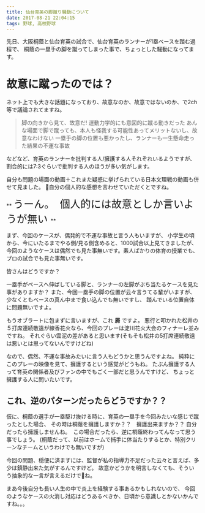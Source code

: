```yaml
---
title: 仙台育英の脚蹴り騒動について
date: 2017-08-21 22:04:15
tags: 野球, 高校野球
---
```


先日、大阪桐蔭と仙台育英の試合で、仙台育英のランナーが1塁ベースを踏む過程で、
桐蔭の一塁手の脚を蹴ってしまった事で、ちょっとした騒動になってます。

<!-- more -->

# 故意に蹴ったのでは？

ネット上でも大きな話題になっており、故意なのか、故意ではないのか、で2ch等で議論されてますね。

>脚の向きから見て、故意だ!
>運動力学的にも意図的に蹴る動きだった
>あんな場面で脚で蹴っても、本人も怪我する可能性あってメリットないし、故意なわけない
>一塁手の脚の位置も悪かったし、ランナーも一生懸命走った結果の不運な事故

などなど、育英のランナーを批判する人/擁護する人それぞれいるようですが、
割合的には7:3ぐらいで批判する人のほうが多い気がします。

自分も問題の場面の動画＋これまた疑惑に挙げられている日本文理戦の動画も併せて見ました。
自分の個人的な感想を言わせていただくとですね。

** <span style="font-size: 27px"> うーん。　個人的には故意としか言いようが無い </span> **

まず、今回のケースが、偶発的で不運な事故と言う人もいますが、
小学生の頃から、今にいたるまでやる側/見る側含めると、1000試合以上見てきましたが、
今回のようなケースは偶然でも見た事無いです。素人ばかりの体育の授業でも、プロの試合でも見た事無いです。

皆さんはどうですか？　

一塁手がベースへ伸ばしている脚と、ランナーの左脚がぶち当たるケースを見た事がありますか？
また、今回一塁手の脚の位置が云々言うてる輩がいますが、少なくともベースの真ん中まで食い込んでも無いですし、
踏んでいる位置自体に問題無いですよ。

もうオブラートに包まずに言いますが、これ **屑** ですよ。
悪行と叩かれた松井の５打席連続敬遠が線香花火なら、今回のプレーは淀川花火大会のフィナーレ並みですね。
それぐらい雲泥の差があると思います(そもそも松井の5打席連続敬遠は悪いとは思ってないんですけどね)

なので、偶然、不運な事故みたいに言う人もどうかと思うんですよね。
純粋にこのプレーの映像を見て、擁護するという感覚がどうもね。
たぶん擁護する人って育英の関係者及びファンの中でもごく一部だと思うんですけど、
ちょっと擁護する人に問いたいです。
## これ、逆のパターンだったらどうですか？？
仮に、桐蔭の選手が一塁駆け抜ける時に、育英の一塁手を今回みたいな感じで蹴ったとした場合、
その時は桐蔭を擁護しますか？？　擁護出来ますか？？
自分だったら擁護しませんね。　この場合だったら、逆に桐蔭終わってんなって思う事でしょう。
(桐蔭だって、以前はホームで捕手に体当たりするとか、特別クリーンなチームというわけでも無いですが)

今回の問題、穏便に済ますには、監督が私の指導力不足だった云々と言えば、多少は鎮静出来た気がするんですけど。
故意かどうかを明言しなくても、そういう抽象的な一言が言えるだけでね。

まあ今後自分も長い人生の中で炎上を経験する事あるかもしれないので、
今回のようなケースの火消し対応はどうあるべきか、日頃から意識しとかないかんですね。。。
